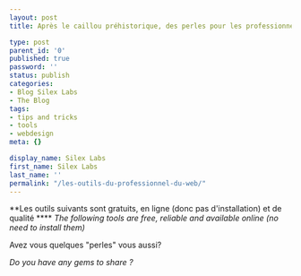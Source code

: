 ```yaml
---
layout: post
title: Après le caillou préhistorique, des perles pour les professionnels du web ** After the prehistoric rock, some gems for the web professionals

type: post
parent_id: '0'
published: true
password: ''
status: publish
categories:
- Blog Silex Labs
- The Blog
tags:
- tips and tricks
- tools
- webdesign
meta: {}

display_name: Silex Labs
first_name: Silex Labs
last_name: ''
permalink: "/les-outils-du-professionnel-du-web/"
---
```


  
**Les outils suivants sont gratuits, en ligne (donc pas d'installation) et de qualité **** _The following tools are free, reliable and available online (no need to install them)_  








  
Avez vous quelques "perles" vous aussi?

_Do you have any gems to share ?_